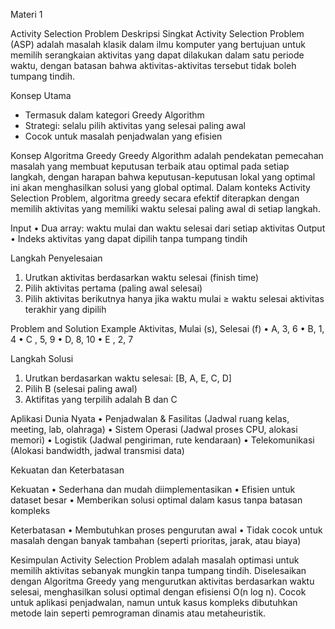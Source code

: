 Materi 1

Activity Selection Problem 
Deskripsi Singkat Activity Selection Problem (ASP) adalah masalah klasik dalam ilmu komputer yang bertujuan untuk memilih serangkaian aktivitas yang dapat dilakukan dalam satu periode waktu, dengan batasan bahwa aktivitas-aktivitas tersebut tidak boleh tumpang tindih.

Konsep Utama 
- Termasuk dalam kategori Greedy Algorithm 
- Strategi: selalu pilih aktivitas yang selesai paling awal 
- Cocok untuk masalah penjadwalan yang efisien

Konsep Algoritma Greedy Greedy Algorithm adalah pendekatan pemecahan masalah yang membuat keputusan terbaik atau optimal pada setiap langkah, dengan harapan bahwa keputusan-keputusan lokal yang optimal ini akan menghasilkan solusi yang global optimal. Dalam konteks Activity Selection Problem, algoritma greedy secara efektif diterapkan dengan memilih aktivitas yang memiliki waktu selesai paling awal di setiap langkah.

Input 
• Dua array: waktu mulai dan waktu selesai dari setiap aktivitas Output 
• Indeks aktivitas yang dapat dipilih tanpa tumpang tindih

Langkah Penyelesaian
1. Urutkan aktivitas berdasarkan waktu selesai (finish time)
2. Pilih aktivitas pertama (paling awal selesai)
3. Pilih aktivitas berikutnya hanya jika waktu mulai ≥ waktu selesai aktivitas terakhir yang dipilih

Problem and Solution Example Aktivitas, Mulai (s), Selesai (f) • A, 3, 6 • B, 1, 4 • C , 5, 9 • D, 8, 10 • E , 2, 7

Langkah Solusi
1. Urutkan berdasarkan waktu selesai: [B, A, E, C, D]
2. Pilih B (selesai paling awal)
3. Aktifitas yang terpilih adalah B dan C
   
Aplikasi Dunia Nyata 
• Penjadwalan & Fasilitas (Jadwal ruang kelas, meeting, lab, olahraga) 
• Sistem Operasi (Jadwal proses CPU, alokasi memori) 
• Logistik (Jadwal pengiriman, rute kendaraan) 
• Telekomunikasi (Alokasi bandwidth, jadwal transmisi data)

Kekuatan dan Keterbatasan

Kekuatan 
• Sederhana dan mudah diimplementasikan 
• Efisien untuk dataset besar 
• Memberikan solusi optimal dalam kasus tanpa batasan kompleks

Keterbatasan 
• Membutuhkan proses pengurutan awal 
• Tidak cocok untuk masalah dengan banyak tambahan (seperti prioritas, jarak, atau biaya)

Kesimpulan Activity Selection Problem adalah masalah optimasi untuk memilih aktivitas sebanyak mungkin tanpa tumpang tindih. Diselesaikan dengan Algoritma Greedy yang mengurutkan aktivitas berdasarkan waktu selesai, menghasilkan solusi optimal dengan efisiensi O(n log n). Cocok untuk aplikasi penjadwalan, namun untuk kasus kompleks dibutuhkan metode lain seperti pemrograman dinamis atau metaheuristik.
